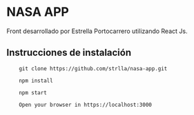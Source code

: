 # NASA APP
Front desarrollado por Estrella Portocarrero utilizando React Js. 

## Instrucciones de instalación
```
    git clone https://github.com/strlla/nasa-app.git
    
    npm install
    
    npm start
    
    Open your browser in https://localhost:3000
```
